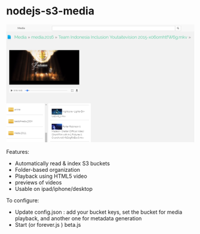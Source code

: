 # nodejs-s3-media

![nodejs-s3-media](https://raw.githubusercontent.com/sdrinf/nodejs-s3-media/master/media.screenshot.png)

Features:
* Automatically read & index S3 buckets
* Folder-based organization
* Playback using HTML5 video
* previews of videos
* Usable on ipad/iphone/desktop

To configure:
* Update config.json : add your bucket keys, set the bucket for media playback, and another one for metadata generation
* Start (or forever.js ) beta.js
